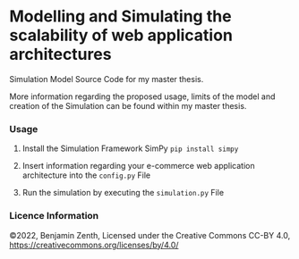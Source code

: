 # Modelling and Simulating the scalability of web application architectures

Simulation Model Source Code for my master thesis. 

More information regarding the proposed usage, limits of the model and 
creation of the Simulation can be found within my master thesis.

### Usage

1. Install the Simulation Framework SimPy `pip install simpy`

2. Insert information regarding your e-commerce web application architecture into the `config.py` File

3. Run the simulation by executing the `simulation.py` File

### Licence Information

©2022, Benjamin Zenth, Licensed under the Creative Commons CC-BY 4.0,
https://creativecommons.org/licenses/by/4.0/

